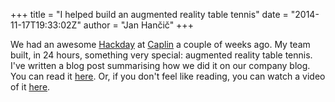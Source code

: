 +++
title = "I helped build an augmented reality table tennis"
date = "2014-11-17T19:33:02Z"
author = "Jan Hančič"
+++

We had an awesome [Hackday](http://blog.caplin.com/2014/11/10/hackday-6-hack-o-ween-roundup/) at [Caplin](http://www.caplin.com) a couple of weeks ago. My team built, in 24 hours, something very special: augmented reality table tennis. I've written a blog post summarising how we did it on our company blog. You can read it [here](http://blog.caplin.com/2014/11/13/augmented-reality-table-tennis/). Or, if you don't feel like reading, you can watch a video of it [here](http://vimeo.com/111113027).
